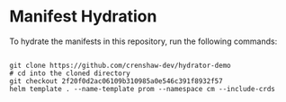 
# Manifest Hydration

To hydrate the manifests in this repository, run the following commands:

```shell

git clone https://github.com/crenshaw-dev/hydrator-demo
# cd into the cloned directory
git checkout 2f20f0d2ac06109b310985a0e546c391f8932f57
helm template . --name-template prom --namespace cm --include-crds
```